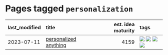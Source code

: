 # Pages tagged `personalization`

|last_modified|title|est. idea maturity|tags
|:---|:---|---:|:---|
|2023-07-11|[personalized anything](../personalized_anything.md)|4159|[![](https://img.shields.io/badge/tag-gdpr_data_export-193ec4)](../tags/gdpr_data_export.md) [![](https://img.shields.io/badge/tag-llm-8b3cb7)](../tags/llm.md) [![](https://img.shields.io/badge/tag-personalization-759071)](../tags/personalization.md) [![](https://img.shields.io/badge/tag-productivity-7a219d)](../tags/productivity.md)|